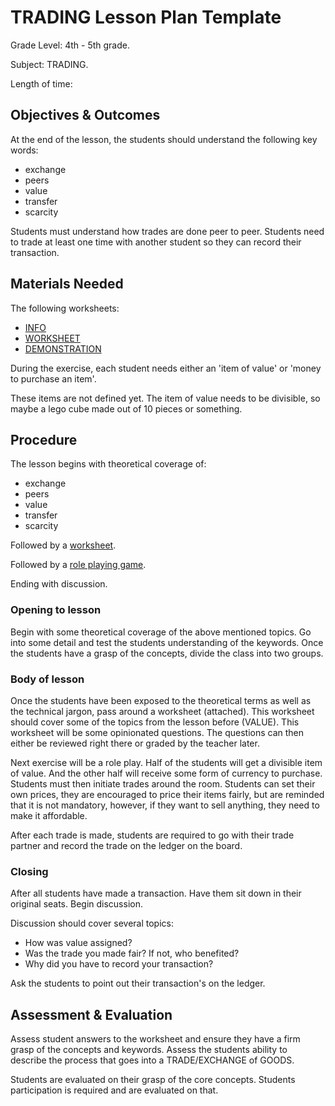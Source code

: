 # TRADING Lesson Plan Template

Grade Level: 4th - 5th grade.

Subject: TRADING.

Length of time:

## Objectives & Outcomes

At the end of the lesson, the students should understand the following key words:

* exchange
* peers
* value
* transfer
* scarcity

Students must understand how trades are done peer to peer. Students need to trade at least one time with another student so they can record their transaction.

## Materials Needed

The following worksheets:

* [INFO](../trading/trading_info.md)
* [WORKSHEET](../trading/trading_worksheet.md)
* [DEMONSTRATION](../trading/trading_demonstration.md)

During the exercise, each student needs either an 'item of value' or 'money to purchase an item'.

These items are not defined yet. The item of value needs to be divisible, so maybe a lego cube made out of 10 pieces or something.

## Procedure

The lesson begins with theoretical coverage of:

* exchange
* peers
* value
* transfer
* scarcity

Followed by a [worksheet](https://github.com/BushidoLab/BushidoLab_Curriculum_2019/tree/7b07930a27f3e54abe0ffb7371bcb2cbeab9df63/LESSON%20PLANS/TRADING_WORKSHEET.md).

Followed by a [role playing game](https://github.com/BushidoLab/BushidoLab_Curriculum_2019/tree/7b07930a27f3e54abe0ffb7371bcb2cbeab9df63/LESSON%20PLANS/TRADING_DEMONSTRATION.md).

Ending with discussion.

### Opening to lesson

Begin with some theoretical coverage of the above mentioned topics. Go into some detail and test the students understanding of the keywords. Once the students have a grasp of the concepts, divide the class into two groups.

### Body of lesson

Once the students have been exposed to the theoretical terms as well as the technical jargon, pass around a worksheet \(attached\). This worksheet should cover some of the topics from the lesson before \(VALUE\). This worksheet will be some opinionated questions. The questions can then either be reviewed right there or graded by the teacher later.

Next exercise will be a role play. Half of the students will get a divisible item of value. And the other half will receive some form of currency to purchase. Students must then initiate trades around the room. Students can set their own prices, they are encouraged to price their items fairly, but are reminded that it is not mandatory, however, if they want to sell anything, they need to make it affordable.

After each trade is made, students are required to go with their trade partner and record the trade on the ledger on the board.

### Closing

After all students have made a transaction. Have them sit down in their original seats. Begin discussion.

Discussion should cover several topics:

* How was value assigned?
* Was the trade you made fair? If not, who benefited?
* Why did you have to record your transaction?

Ask the students to point out their transaction's on the ledger.

## Assessment & Evaluation

Assess student answers to the worksheet and ensure they have a firm grasp of the concepts and keywords. Assess the students ability to describe the process that goes into a TRADE/EXCHANGE of GOODS.

Students are evaluated on their grasp of the core concepts. Students participation is required and are evaluated on that.

